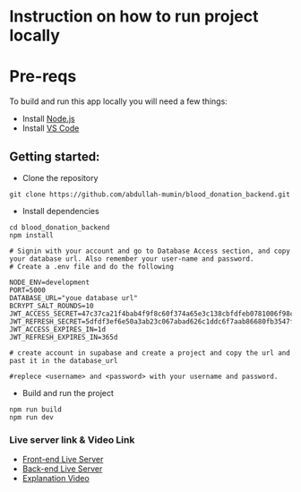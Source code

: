 # Instruction on how to run project locally

# Pre-reqs

To build and run this app locally you will need a few things:

- Install [Node.js](https://nodejs.org/en/)
- Install [VS Code](https://code.visualstudio.com/)

## Getting started:

- Clone the repository

```
git clone https://github.com/abdullah-mumin/blood_donation_backend.git
```

- Install dependencies

```
cd blood_donation_backend
npm install
```

```
# Signin with your account and go to Database Access section, and copy your database url. Also remember your user-name and password.
# Create a .env file and do the following

NODE_ENV=development
PORT=5000
DATABASE_URL="youe database url"
BCRYPT_SALT_ROUNDS=10
JWT_ACCESS_SECRET=47c37ca21f4bab4f9f8c60f374a65e3c138cbfdfeb0781006f98c4bcb74c1707
JWT_REFRESH_SECRET=5dfdf3ef6e50a3ab23c067abad626c1ddc6f7aab86680fb3547f67d88604408b39df21ae82f64572f524c1ec4a295104e99c788cf5e9bc4387aa6f7742f42e24
JWT_ACCESS_EXPIRES_IN=1d
JWT_REFRESH_EXPIRES_IN=365d

# create account in supabase and create a project and copy the url and past it in the database_url

#replece <username> and <password> with your username and password.

```

- Build and run the project

```
npm run build
npm run dev
```

### Live server link & Video Link

- [Front-end Live Server](https://blood-donation-frontend-sigma.vercel.app/)
- [Back-end Live Server](https://blooddonationbackendserver-root-dev.vercel.app/)
- [Explanation Video](https://youtu.be/YYxtOuQoMOQ)
